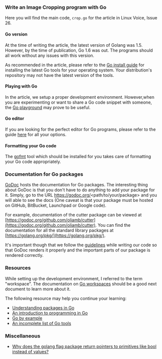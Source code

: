 ### Write an Image Cropping program with Go

Here you will find the main code, ``crop.go`` for the article in Linux Voice, Issue 26. 

#### Go version

At the time of writing the article, the latest version of Golang was 1.5. However, by the time of publication, Go 1.6 was out. The programs should all work without any issues with this version. 

As recommended in the article, please refer to the [Go install guide](https://golang.org/doc/install) for installing the latest Go tools for your operating system. Your distribution's repository may not have the latest version of the tools.

#### Playing with Go

In the article, we setup a proper development environment. However,when you are experimenting or want to share a Go code snippet with someone, the [Go playground](https://play.golang.org) may prove to be useful.

#### Go editor

If you are looking for the perfect editor for Go programs, please refer to the guide [here](https://github.com/golang/go/wiki/IDEsAndTextEditorPlugins) for all your options.

#### Formatting your Go code

The [gofmt](https://blog.golang.org/go-fmt-your-code) tool which should be installed for you takes care of formatting your Go code appropriately.

### Documentation for Go packages

[GoDoc](https://godoc.org/) hosts the documentation for Go packages. The interesting thing about GoDoc is that you don't have to do anything to add your package for it. Simply, go to the URL https://godoc.org/<path/to/your/package> and you will able to see the docs (One caveat is that your package must be hosted on GitHub, BitBucket, Launchpad or Google code). 

For example, documentation of the cutter package can be viewed at [https://godoc.org/github.com/oliamb/cutter](https://godoc.org/github.com/oliamb/cutter). You can find the documentation for all the standard library packages at [https://golang.org/pkg/](https://golang.org/pkg/).

It's important though that we follow the [guidelines](http://blog.golang.org/godoc-documenting-go-code) while writing our code so that GoDoc renders it properly and the important parts of our package is rendered correctly.


### Resources

While setting up the development environment, I referred to the term "workspace". The documentation on [Go workspaces](https://golang.org/doc/code.html#Workspaces) should be a good next document to learn more about it.

The following resource may help you continue your learning:

- [Understanding packages in Go](http://thenewstack.io/understanding-golang-packages)
- [An introduction to programming in Go](https://www.golang-book.com/books/intro)
- [Go by example](https://www.gobyexample.com)
- [An incomplete list of Go tools](http://dominik.honnef.co/posts/2014/12/an_incomplete_list_of_go_tools/)

### Miscellaneous

- [Why does the golang flag package return pointers to primitives like bool instead of values?](https://plus.google.com/u/1/104364549279117274863/posts/EerjHxeeiDE)
